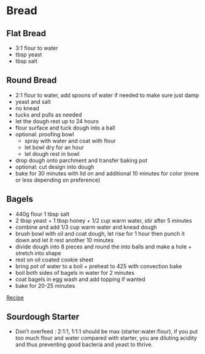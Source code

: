 # Bread

## Flat Bread

- 3:1 flour to water
- tbsp yeast
- tbsp salt

## Round Bread

- 2:1 flour to water, add spoons of water if needed to make sure just damp
- yeast and salt
- no knead
- tucks and pulls as needed
- let the dough rest up to 24 hours
- flour surface and tuck dough into a ball
- optional: proofing bowl
  - spray with water and coat with flour
  - let bowl dry for an hour
  - let dough rest in bowl
- drop dough onto parchment and transfer baking pot
- optional: cut design into dough
- bake for 30 minutes with lid on and additional 10 minutes for color (more or less depending on preference)

## Bagels

- 440g flour 1 tbsp salt
- 2 tbsp yeast + 1 tbsp honey + 1/2 cup warm water, stir after 5 minutes
- combine and add 1/3 cup warm water and knead dough
- brush bowl with oil and coat dough, let rise for 1 hour then punch it down and let it rest another 10 minutes
- divide dough into 8 pieces and round the into balls and make a hole + stretch into shape
- rest on oil coated cookie sheet
- bring pot of water to a boil + preheat to 425 with convection bake
- boil both sides of bagels in water for 2 minutes
- coat bagels in egg wash and add topping if wanted
- bake for 20-25 minutes

[Recipe](https://www.sophisticatedgourmet.com/2009/10/new-york-style-bagel-recipe/)

## Sourdough Starter

- Don’t overfeed : 2:1:1, 1:1:1 should be max (starter:water:flour), if you put too much flour and water compared with starter, you are diluting acidity and thus preventing good bacteria and yeast to thrive.
